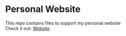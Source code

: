 # Personal Website

This repo contains files to support my personal website
<br>
Check it out: [Website](https://venkatk89.github.io/)

